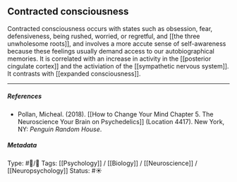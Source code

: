 ## Contracted consciousness # 

Contracted consciousness occurs with states such as obsession, fear, defensiveness, being rushed, worried, or regretful, and [[the three unwholesome roots]], and involves a more accute sense of self-awareness because these feelings usually demand access to our autobiographical memories. It is correlated with an increase in activity in the [[posterior cingulate cortex]] and the activiation of the [[sympathetic nervous system]]. It contrasts with [[expanded consciousness]].

___

##### References

- Pollan, Micheal. (2018). [[How to Change Your Mind Chapter 5. The Neuroscience Your Brain on Psychedelics]] (Location 4417). New York, NY: _Penguin Random House_. 

##### Metadata

Type: #🔵/🔵 
Tags: [[Psychology]] / [[Biology]] / [[Neuroscience]] / [[Neuropsychology]] 
Status: #☀️ 